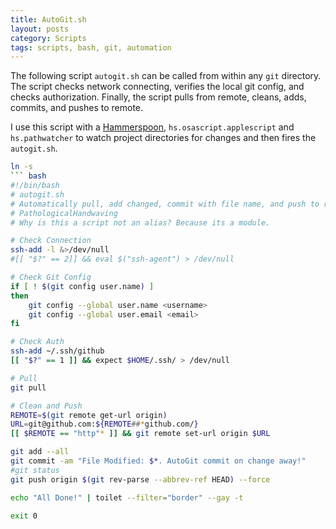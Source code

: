 ```yaml
---
title: AutoGit.sh
layout: posts
category: Scripts
tags: scripts, bash, git, automation
---
```


The following script `autogit.sh` can be called from within any `git` directory.
The script checks network connecting, verifies the local git config, and checks authorization. Finally, the script pulls from remote, cleans, adds, commits, and pushes to remote.


I use this script with a [Hammerspoon](https://www.hammerspoon.org/), `hs.osascript.applescript` and `hs.pathwatcher` to watch project directories for changes and then fires the `autogit.sh`.



``` bash
ln -s 
``` bash
#!/bin/bash
# autogit.sh
# Automatically pull, add changed, commit with file name, and push to remote
# PathologicalHandwaving
# Why is this a script not an alias? Because its a module.

# Check Connection
ssh-add -l &>/dev/null
#[[ "$?" == 2]] && eval $("ssh-agent") > /dev/null

# Check Git Config
if [ ! $(git config user.name) ]
then
    git config --global user.name <username>
    git config --global user.email <email>
fi

# Check Auth
ssh-add ~/.ssh/github
[[ "$?" == 1 ]] && expect $HOME/.ssh/ > /dev/null

# Pull
git pull

# Clean and Push
REMOTE=$(git remote get-url origin)
URL=git@github.com:${REMOTE##*github.com/}
[[ $REMOTE == "http"* ]] && git remote set-url origin $URL

git add --all
git commit -am "File Modified: $*. AutoGit commit on change away!"
#git status
git push origin $(git rev-parse --abbrev-ref HEAD) --force

echo "All Done!" | toilet --filter="border" --gay -t

exit 0
```
